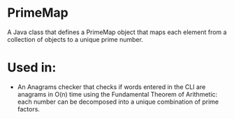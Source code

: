 # PrimeMap
A Java class that defines a PrimeMap object that maps each element from a collection of objects to a unique prime number.  

# Used in:
* An Anagrams checker that checks if words entered in the CLI are anagrams in O(n) time using the Fundamental Theorem of Arithmetic: each number can be decomposed into a unique combination of prime factors.
